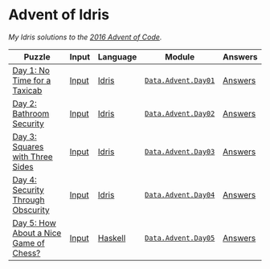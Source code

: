 # Advent of Idris

*My Idris solutions to the [2016 Advent of Code][AoC].*

| **Puzzle**                                   | **Input**   | **Language** | **Module**                | **Answers**   |
|----------------------------------------------|-------------|--------------|---------------------------|---------------|
| [Day 1: No Time for a Taxicab][p1]           | [Input][i1] | [Idris][]    | [`Data.Advent.Day01`][m1] | [Answers][a1] |
| [Day 2: Bathroom Security][p2]               | [Input][i2] | [Idris][]    | [`Data.Advent.Day02`][m2] | [Answers][a2] |
| [Day 3: Squares with Three Sides][p3]        | [Input][i3] | [Idris][]    | [`Data.Advent.Day03`][m3] | [Answers][a3] |
| [Day 4: Security Through Obscurity][p4]      | [Input][i4] | [Idris][]    | [`Data.Advent.Day04`][m4] | [Answers][a4] |
| [Day 5: How About a Nice Game of Chess?][p5] | [Input][i5] | [Haskell][]  | [`Data.Advent.Day05`][m5] | [Answers][a5] |

<!-- Named Links -->
[AoC]: http://adventofcode.com/2016

<!-- Puzzles -->
[p1]: http://adventofcode.com/2016/day/1
[p2]: http://adventofcode.com/2016/day/2
[p3]: http://adventofcode.com/2016/day/3
[p4]: http://adventofcode.com/2016/day/4
[p5]: http://adventofcode.com/2016/day/5

<!-- Input -->
[i1]: ./input/day01.txt
[i2]: ./input/day02.txt
[i3]: ./input/day03.txt
[i4]: ./input/day04.txt
[i5]: ./input/day05.txt

<!-- Languages -->
[Idris]: https://github.com/yurrriq/advent-of-idris/search?l=idris
[Haskell]: https://github.com/yurrriq/advent-of-idris/search?l=haskell

<!-- Modules -->
[m1]: ./src/Data/Advent/Day01.idr
[m2]: ./src/Data/Advent/Day02.idr
[m3]: ./src/Data/Advent/Day03.idr
[m4]: ./src/Data/Advent/Day04.idr
[m5]: ./src/Data/Advent/Day05.hs

<!-- Output -->
[a1]: ./output/day01.txt
[a2]: ./output/day02.txt
[a3]: ./output/day03.txt
[a4]: ./output/day04.txt
[a5]: ./output/day05.txt
